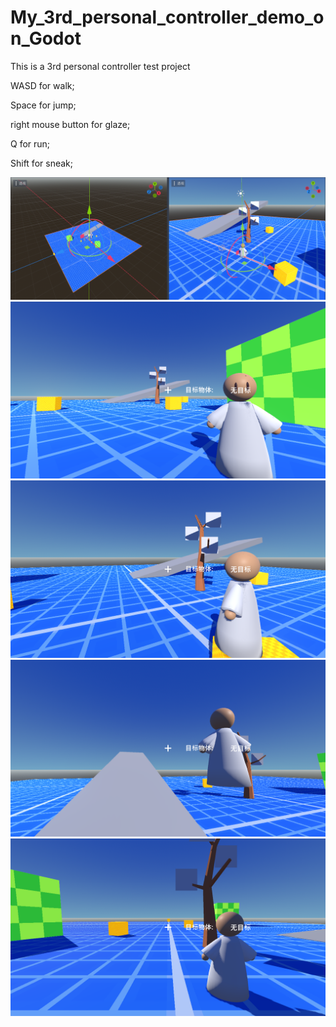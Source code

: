 # My_3rd_personal_controller_demo_on_Godot

This is a 3rd personal controller test project

WASD for walk;

Space for jump;

right mouse button for glaze;

Q for run;

Shift for sneak;

![image](Resource/Image/1.png)
![image](Resource/Image/2.png)
![image](Resource/Image/3.png)
![image](Resource/Image/4.png)
![image](Resource/Image/5.png)